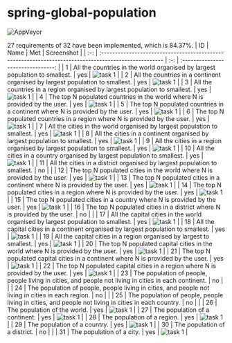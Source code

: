 # spring-global-population

![AppVeyor](https://img.shields.io/appveyor/build/andiy959/spring-global-population)

27 requirements of 32 have been implemented, which is 84.37%.
| ID | Name | Met | Screenshot |
| :-: | :---------------------------------------------------------------------------------------------------- | :-: | :--------------------------------: |
| 1 | All the countries in the world organised by largest population to smallest. | yes | ![task 1](/screenshots/task1.png) |
| 2 | All the countries in a continent organised by largest population to smallest. | yes | ![task 1](/screenshots/task2.png) |
| 3 | All the countries in a region organised by largest population to smallest. | yes | ![task 1](/screenshots/task3.png) |
| 4 | The top N populated countries in the world where N is provided by the user. | yes | ![task 1](/screenshots/task4.png) |
| 5 | The top N populated countries in a continent where N is provided by the user. | yes | ![task 1](/screenshots/task5.png) |
| 6 | The top N populated countries in a region where N is provided by the user. | yes | ![task 1](/screenshots/task6.png) |
| 7 | All the cities in the world organised by largest population to smallest. | yes | ![task 1](/screenshots/task7.png) |
| 8 | All the cities in a continent organised by largest population to smallest. | yes | ![task 1](/screenshots/task8.png) |
| 9 | All the cities in a region organised by largest population to smallest. | yes | ![task 1](/screenshots/task9.png) |
| 10 | All the cities in a country organised by largest population to smallest. | yes | ![task 1](/screenshots/task10.png) |
| 11 | All the cities in a district organised by largest population to smallest. | no | |
| 12 | The top N populated cities in the world where N is provided by the user. | yes | ![task 1](/screenshots/task12.png) |
| 13 | The top N populated cities in a continent where N is provided by the user. | yes | ![task 1](/screenshots/task13.png) |
| 14 | The top N populated cities in a region where N is provided by the user. | yes | ![task 1](/screenshots/task14.png) |
| 15 | The top N populated cities in a country where N is provided by the user. | yes | ![task 1](/screenshots/task15.png) |
| 16 | The top N populated cities in a district where N is provided by the user. | no | |
| 17 | All the capital cities in the world organised by largest population to smallest. | yes | ![task 1](/screenshots/task17.png) |
| 18 | All the capital cities in a continent organised by largest population to smallest. | yes | ![task 1](/screenshots/task18.png) |
| 19 | All the capital cities in a region organised by largest to smallest. | yes | ![task 1](/screenshots/task19.png) |
| 20 | The top N populated capital cities in the world where N is provided by the user. | yes | ![task 1](/screenshots/task20.png) |
| 21 | The top N populated capital cities in a continent where N is provided by the user. | yes | ![task 1](/screenshots/task21.png) |
| 22 | The top N populated capital cities in a region where N is provided by the user. | yes | ![task 1](/screenshots/task22.png) |
| 23 | The population of people, people living in cities, and people not living in cities in each continent. | no | |
| 24 | The population of people, people living in cities, and people not living in cities in each region. | no | |
| 25 | The population of people, people living in cities, and people not living in cities in each country. | no | |
| 26 | The population of the world. | yes | ![task 1](/screenshots/task26.png) |
| 27 | The population of a continent. | yes | ![task 1](/screenshots/task27.png) |
| 28 | The population of a region. | yes | ![task 1](/screenshots/task28.png) |
| 29 | The population of a country. | yes | ![task 1](/screenshots/task29.png) |
| 30 | The population of a district. | no | |
| 31 | The population of a city. | yes | ![task 1](/screenshots/task31.png) |
